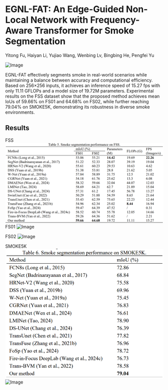 # EGNL-FAT: An Edge-Guided Non-Local Network with Frequency-Aware Transformer for Smoke Segmentation

Yitong Fu, Haiyan Li, Yujiao Wang, Wenbing Lv, Bingbing He, Pengfei Yu


![Image](https://github.com/yitccc/smoke-segmentation/blob/master/images/1.png)

   EGNL-FAT effectively segments smoke in real-world scenarios while maintaining a balance between accuracy and computational efficiency. Based on 256×256 inputs, it achieves an inference speed of 15.27 fps with only 11.11 GFLOPs and a model size of 19.72M parameters. Experimental results on the FSS dataset show that the proposed method achieves mean IoUs of 59.66% on FS01 and 64.68% on FS02, while further reaching 79.04% on SMOKE5K, demonstrating its robustness in diverse smoke environments.
   
## Results
FSS
![Image](https://github.com/yitccc/smoke-segmentation/blob/master/images/5.png)
FS01
![Image](https://github.com/yitccc/smoke-segmentation/blob/master/images/2.png)

FS02
![Image](https://github.com/yitccc/smoke-segmentation/blob/master/images/3.png)

SMOKE5K
![Image](https://github.com/yitccc/smoke-segmentation/blob/master/images/6.png)
![Image](https://github.com/yitccc/smoke-segmentation/blob/master/images/4.png)


